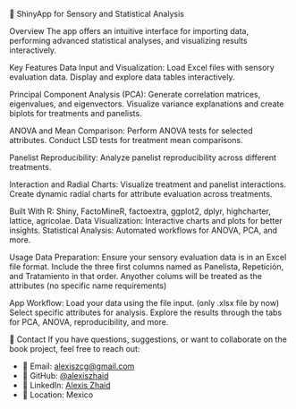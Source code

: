 🌟 ShinyApp for Sensory and Statistical Analysis

Overview
The app offers an intuitive interface for importing data, performing advanced statistical analyses, and visualizing results interactively.

Key Features
Data Input and Visualization:
Load Excel files with sensory evaluation data.
Display and explore data tables interactively.

Principal Component Analysis (PCA):
Generate correlation matrices, eigenvalues, and eigenvectors.
Visualize variance explanations and create biplots for treatments and panelists.

ANOVA and Mean Comparison:
Perform ANOVA tests for selected attributes.
Conduct LSD tests for treatment mean comparisons.

Panelist Reproducibility:
Analyze panelist reproducibility across different treatments.

Interaction and Radial Charts:
Visualize treatment and panelist interactions.
Create dynamic radial charts for attribute evaluation across treatments.

Built With
R: Shiny, FactoMineR, factoextra, ggplot2, dplyr, highcharter, lattice, agricolae.
Data Visualization: Interactive charts and plots for better insights.
Statistical Analysis: Automated workflows for ANOVA, PCA, and more.

Usage
Data Preparation:
Ensure your sensory evaluation data is in an Excel file format.
Include the three first columns named as Panelista, Repetición, and Tratamiento in that order. Anyother colums will be treated as the attributes (no specific name requirements)

App Workflow:
Load your data using the file input. (only .xlsx file by now)
Select specific attributes for analysis.
Explore the results through the tabs for PCA, ANOVA, reproducibility, and more.

📩 Contact If you have questions, suggestions, or want to collaborate on the book project, feel free to reach out:

- 📧 Email: alexiszcg@gmail.com  
- 🧠 GitHub: [@alexiszhaid](https://github.com/alexiszhaid)  
- 📘 LinkedIn: [Alexis Zhaid](https://www.linkedin.com/in/alexis-zhaid-carrillo-garc%C3%ADa-2b01ba205/)  
- 📍 Location: Mexico
